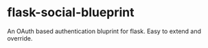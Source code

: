 flask-social-blueprint
======================

An OAuth based authentication bluprint for flask. Easy to extend and override.
